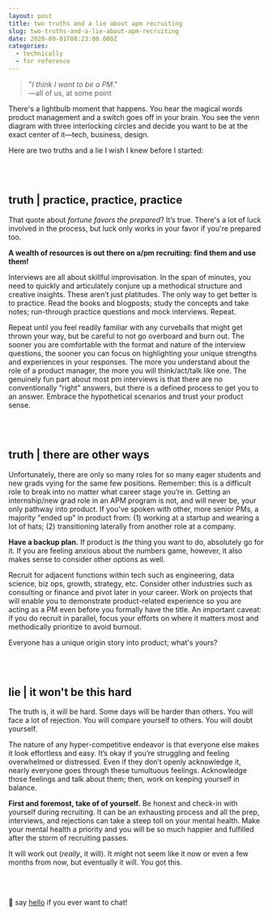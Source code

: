 ```yaml
---
layout: post
title: two truths and a lie about apm recruiting
slug: two-truths-and-a-lie-about-apm-recruiting
date: 2020-09-01T08:23:00.000Z
categories:
  - technically
  - for reference
---
```


> "*I think I want to be a PM*." <br /> —all of us, at some point


There's a lightbulb moment that happens. You hear the magical words product management and a switch goes off in your brain. You see the venn diagram with three interlocking circles and decide you want to be at the exact center of it—tech, business, design. 

Here are two truths and a lie I wish I knew before I started:

<!--more-->

<br />
<br />

## truth | practice, practice, practice

That quote about *fortune favors the prepared*? It’s true. There's a lot of luck involved in the process, but luck only works in your favor if you're prepared too. 

**A wealth of resources is out there on a/pm recruiting: find them and use them!**

Interviews are all about skillful improvisation. In the span of minutes, you need to quickly and articulately conjure up a methodical structure and creative insights. These aren’t just platitudes. The only way to get better is to practice. Read the books and blogposts; study the concepts and take notes; run-through practice questions and mock interviews. Repeat. 

Repeat until you feel readily familiar with any curveballs that might get thrown your way, but be careful to not go overboard and burn out. The sooner you are comfortable with the format and nature of the interview questions, the sooner you can focus on highlighting your unique strengths and experiences in your responses. The more you understand about the role of a product manager, the more you will think/act/talk like one. The genuinely fun part about most pm interviews is that there are no conventionally “right” answers, but there is a defined process to get you to an answer. Embrace the hypothetical scenarios and trust your product sense.

<br />
<br />

## truth | there are other ways

Unfortunately, there are only so many roles for so many eager students and new grads vying for the same few positions. Remember: this is a difficult role to break into no matter what career stage you’re in. Getting an internship/new grad role in an APM program is not, and will never be, your only pathway into product. If you've spoken with other, more senior PMs, a majority "ended up" in product from: (1) working at a startup and wearing a lot of hats; (2) transitioning laterally from another role at a company.

**Have a backup plan.** If product is *the* thing you want to do, absolutely go for it. If you are feeling anxious about the numbers game, however, it also makes sense to consider other options as well. 

Recruit for adjacent functions within tech such as engineering, data science, biz ops, growth, strategy, etc. Consider other industries such as consulting or finance and pivot later in your career. Work on projects that will enable you to demonstrate product-related experience so you are acting as a PM even before you formally have the title. An important caveat: if you do recruit in parallel, focus your efforts on where it matters most and methodically prioritize to avoid burnout.

Everyone has a unique origin story into product; what's yours?

<br />
<br />

## lie | it won't be this hard

The truth is, it will be hard. Some days will be harder than others. You will face a lot of rejection. You will compare yourself to others. You will doubt yourself.

The nature of any hyper-competitive endeavor is that everyone else makes it look effortless and easy. It’s okay if you’re struggling and feeling overwhelmed or distressed. Even if they don’t openly acknowledge it, nearly everyone goes through these tumultuous feelings. Acknowledge those feelings and talk about them; then, work on keeping yourself in balance.

**First and foremost, take of of yourself.** Be honest and check-in with yourself during recruiting. It can be an exhausting process and all the prep, interviews, and rejections can take a steep toll on your mental health. Make your mental health a priority and you will be so much happier and fulfilled after the storm of recruiting passes.

It will work out (*really*, it will). It might not seem like it now or even a few months from now, but eventually it will. You got this.

<br />
<br />

🌟 say [hello](https://twitter.com/kluo25) if you ever want to chat!

<br />